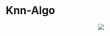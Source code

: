 # Knn-Algo

<p align="center">
  <img src="https://user-images.githubusercontent.com/66458303/133467407-b30df737-34d0-44f1-9e19-ce083c08876c.png">
</p>
